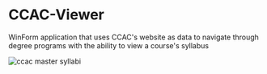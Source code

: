 # CCAC-Viewer
WinForm application that uses CCAC's website as data to navigate through degree programs with the ability to view a course's syllabus

![ccac master syllabi](https://cloud.githubusercontent.com/assets/23055989/25097205/8018a152-2371-11e7-9c54-d4b90e869f6c.JPG)

